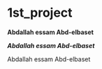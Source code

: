 # 1st_project


**Abdallah essam Abd-elbaset**

***Abdallah essam Abd-elbaset***

Abdallah essam Abd-elbaset

